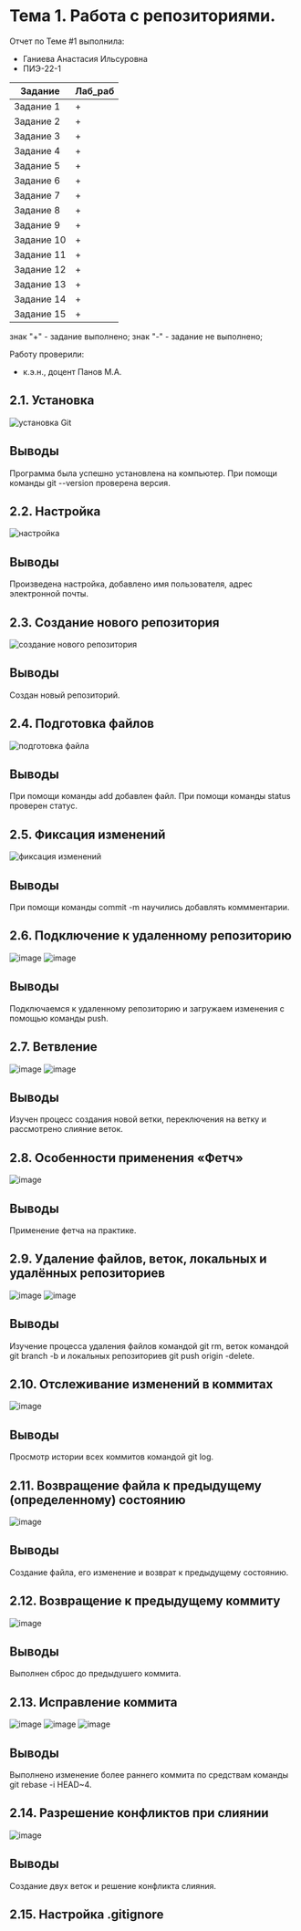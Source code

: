 # Тема 1. Работа с репозиториями.
Отчет по Теме #1 выполнила:
- Ганиева Анастасия Ильсуровна
- ПИЭ-22-1

| Задание | Лаб_раб |
| ------ | ------ |
| Задание 1 | + |
| Задание 2 | + |
| Задание 3 | + |
| Задание 4 | + |
| Задание 5 | + |
| Задание 6 | + |
| Задание 7 | + |
| Задание 8 | + |
| Задание 9 | + |
| Задание 10 | + |
| Задание 11 | + |
| Задание 12 | + |
| Задание 13 | + |
| Задание 14 | + |
| Задание 15 | + |

знак "+" - задание выполнено; знак "-" - задание не выполнено;

Работу проверили:
- к.э.н., доцент Панов М.А.

## 2.1. Установка
![установка Git](https://github.com/GanievaAnastasiia/Software_Engineering/blob/Tema_1/Images/img_1.png)

## Выводы
Программа была успешно установлена на компьютер. При помощи команды git --version проверена версия.

## 2.2. Настройка
![настройка](https://github.com/GanievaAnastasiia/Software_Engineering/blob/Tema_1/Images/img_2.png)

## Выводы
Произведена настройка, добавлено имя пользователя, адрес электронной почты.

## 2.3. Создание нового репозитория
![создание нового репозитория](https://github.com/GanievaAnastasiia/Software_Engineering/blob/Tema_1/Images/img_3.png)

## Выводы
Создан новый репозиторий.

## 2.4. Подготовка файлов
![подготовка файла](https://github.com/GanievaAnastasiia/Software_Engineering/blob/Tema_1/Images/img_4.png)

## Выводы
При помощи команды add добавлен файл. При помощи команды status проверен статус.

## 2.5. Фиксация изменений
![фиксация изменений](https://github.com/GanievaAnastasiia/Software_Engineering/blob/Tema_1/Images/img_5.png)

## Выводы
При помощи команды commit -m научились добавлять коммментарии.

## 2.6. Подключение к удаленному репозиторию
![image](https://github.com/GanievaAnastasiia/Software_Engineering/blob/Tema_1/Images/img_6.png)
![image](https://github.com/GanievaAnastasiia/Software_Engineering/blob/Tema_1/Images/img_7.png)

## Выводы
Подключаемся к удаленному репозиторию и загружаем изменения с помощью команды push.

## 2.7. Ветвление
![image](https://github.com/GanievaAnastasiia/Software_Engineering/blob/Tema_1/Images/img_8.png)
![image](https://github.com/GanievaAnastasiia/Software_Engineering/blob/Tema_1/Images/img_9.png)

## Выводы
Изучен процесс создания новой ветки, переключения на ветку и рассмотрено слияние веток.

## 2.8. Особенности применения «Фетч»
![image](https://github.com/GanievaAnastasiia/Software_Engineering/blob/Tema_1/Images/img_10.png)

## Выводы
Применение фетча на практике.

## 2.9. Удаление файлов, веток, локальных и удалённых репозиториев
![image](https://github.com/GanievaAnastasiia/Software_Engineering/blob/Tema_1/Images/img_11.png)
![image](https://github.com/GanievaAnastasiia/Software_Engineering/blob/Tema_1/Images/img_12.png)

## Выводы
Изучение процесса удаления файлов командой git rm, веток командой git branch -b и локальных репозиториев git push origin -delete.

## 2.10. Отслеживание изменений в коммитах
![image](https://github.com/GanievaAnastasiia/Software_Engineering/blob/Tema_1/Images/img_13.png)

## Выводы
Просмотр истории всех коммитов командой git log. 

## 2.11. Возвращение файла к предыдущему (определенному) состоянию
![image](https://github.com/GanievaAnastasiia/Software_Engineering/blob/Tema_1/Images/img_14.png)

## Выводы
Создание файла, его изменение и возврат к предыдущему состоянию.  

## 2.12. Возвращение к предыдущему коммиту
![image](https://github.com/GanievaAnastasiia/Software_Engineering/blob/Tema_1/Images/img_15.png)

## Выводы
Выполнен сброс до предыдушего коммита. 

## 2.13. Исправление коммита
![image](https://github.com/GanievaAnastasiia/Software_Engineering/blob/Tema_1/Images/img_16.png)
![image](https://github.com/GanievaAnastasiia/Software_Engineering/blob/Tema_1/Images/img_17.png)
![image](https://github.com/GanievaAnastasiia/Software_Engineering/blob/Tema_1/Images/img_18.png)

## Выводы
Выполнено изменение более раннего коммита по средствам команды git rebase -i HEAD~4.

## 2.14. Разрешение конфликтов при слиянии
![image](https://github.com/GanievaAnastasiia/Software_Engineering/blob/Tema_1/Images/img_19.png)

## Выводы
Создание двух веток и решение конфликта слияния.

## 2.15. Настройка .gitignore

